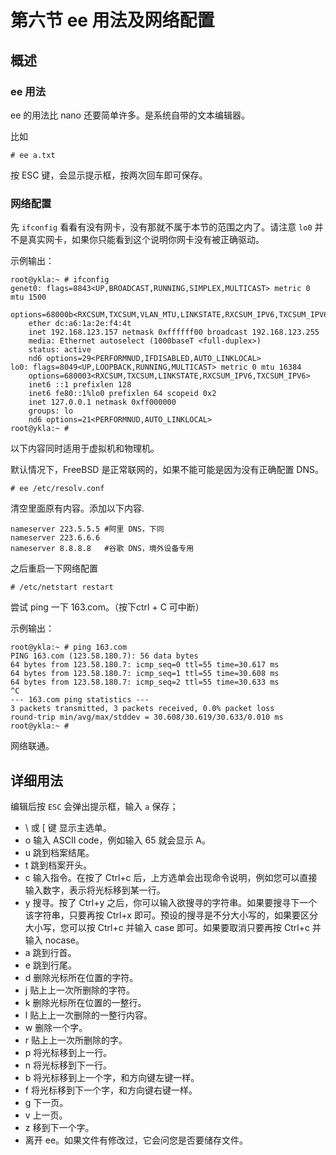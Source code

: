 # 第六节 ee 用法及网络配置

## 概述

### ee 用法

ee 的用法比 nano 还要简单许多。是系统自带的文本编辑器。

比如

```
# ee a.txt
```

按 ESC 键，会显示提示框，按两次回车即可保存。

### 网络配置

先 `ifconfig` 看看有没有网卡，没有那就不属于本节的范围之内了。请注意 `lo0` 并不是真实网卡，如果你只能看到这个说明你网卡没有被正确驱动。

示例输出：

```
root@ykla:~ # ifconfig
genet0: flags=8843<UP,BROADCAST,RUNNING,SIMPLEX,MULTICAST> metric 0 mtu 1500
	options=68000b<RXCSUM,TXCSUM,VLAN_MTU,LINKSTATE,RXCSUM_IPV6,TXCSUM_IPV6>
	ether dc:a6:1a:2e:f4:4t
	inet 192.168.123.157 netmask 0xffffff00 broadcast 192.168.123.255
	media: Ethernet autoselect (1000baseT <full-duplex>)
	status: active
	nd6 options=29<PERFORMNUD,IFDISABLED,AUTO_LINKLOCAL>
lo0: flags=8049<UP,LOOPBACK,RUNNING,MULTICAST> metric 0 mtu 16384
	options=680003<RXCSUM,TXCSUM,LINKSTATE,RXCSUM_IPV6,TXCSUM_IPV6>
	inet6 ::1 prefixlen 128
	inet6 fe80::1%lo0 prefixlen 64 scopeid 0x2
	inet 127.0.0.1 netmask 0xff000000
	groups: lo
	nd6 options=21<PERFORMNUD,AUTO_LINKLOCAL>
root@ykla:~ # 
```

以下内容同时适用于虚拟机和物理机。

默认情况下，FreeBSD 是正常联网的，如果不能可能是因为没有正确配置 DNS。

```
# ee /etc/resolv.conf
```

清空里面原有内容。添加以下内容.

```
nameserver 223.5.5.5 #阿里 DNS，下同
nameserver 223.6.6.6
nameserver 8.8.8.8   #谷歌 DNS，境外设备专用
```
之后重启一下网络配置

```
# /etc/netstart restart
```

尝试 ping 一下 163.com。（按下ctrl + C 可中断）

示例输出：

```
root@ykla:~ # ping 163.com
PING 163.com (123.58.180.7): 56 data bytes
64 bytes from 123.58.180.7: icmp_seq=0 ttl=55 time=30.617 ms
64 bytes from 123.58.180.7: icmp_seq=1 ttl=55 time=30.608 ms
64 bytes from 123.58.180.7: icmp_seq=2 ttl=55 time=30.633 ms
^C
--- 163.com ping statistics ---
3 packets transmitted, 3 packets received, 0.0% packet loss
round-trip min/avg/max/stddev = 30.608/30.619/30.633/0.010 ms
root@ykla:~ # 
```

网络联通。

## 详细用法

编辑后按 `ESC` 会弹出提示框，输入 `a` 保存；

- \ 或 [ 键 显示主选单。
- o 输入 ASCII code，例如输入 65 就会显示 A。
- u 跳到档案结尾。
- t 跳到档案开头。
- c 输入指令。在按了 Ctrl+c 后，上方选单会出现命令说明，例如您可以直接输入数字，表示将光标移到某一行。
- y 搜寻。按了 Ctrl+y 之后，你可以输入欲搜寻的字符串。如果要搜寻下一个该字符串，只要再按 Ctrl+x 即可。预设的搜寻是不分大小写的，如果要区分大小写，您可以按 Ctrl+c 并输入 case 即可。如果要取消只要再按 Ctrl+c 并输入 nocase。
- a 跳到行首。
- e 跳到行尾。
- d 删除光标所在位置的字符。
- j 贴上上一次所删除的字符。
- k 删除光标所在位置的一整行。
- l 贴上上一次删除的一整行内容。
- w 删除一个字。
- r 贴上上一次所删除的字。
- p 将光标移到上一行。
- n 将光标移到下一行。
- b 将光标移到上一个字，和方向键左键一样。
- f 将光标移到下一个字，和方向键右键一样。
- g 下一页。
- v 上一页。
- z 移到下一个字。
- 离开 ee。如果文件有修改过，它会问您是否要储存文件。
